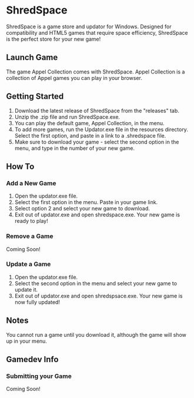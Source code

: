 # ShredSpace

ShredSpace is a game store and updator for Windows. Designed for compatibility and HTML5 games that require space efficiency, ShredSpace is the perfect store for your new game!

## Launch Game
The game Appel Collection comes with ShredSpace. Appel Collection is a collection of Appel games you can play in your browser.

## Getting Started
1. Download the latest release of ShredSpace from the "releases" tab.
2. Unzip the .zip file and run ShredSpace.exe.
3. You can play the default game, Appel Collection, in the menu.
4. To add more games, run the Updator.exe file in the resources directory. Select the first option, and paste in a link to a .shredspace file.
5. Make sure to download your game - select the second option in the menu, and type in the number of your new game.

## How To
### Add a New Game
1. Open the updator.exe file.
2. Select the first option in the menu. Paste in your game link.
3. Select option 2 and select your new game to download.
4. Exit out of updator.exe and open shredspace.exe. Your new game is ready to play!

### Remove a Game
Coming Soon!

### Update a Game
1. Open the updator.exe file.
2. Select the second option in the menu and select your new game to update it.
3. Exit out of updator.exe and open shredspsace.exe. Your new game is now fully updated!

## Notes
You cannot run a game until you download it, although the game will show up in your menu.

## Gamedev Info
### Submitting your Game
Coming Soon!

